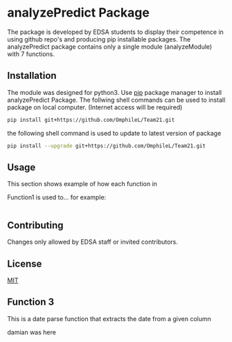 # analyzePredict Package
The package is developed by EDSA students to display their competence in using github repo's and producing pip installable packages. The analyzePredict package contains only a single module (analyzeModule) with 7 functions.

## Installation
The module was designed for python3. Use [pip](https://pip.pypa.io/en/stable/) package manager to install analyzePredict Package. The follwing shell commands can be used to install package on local computer. (Internet access will be required)

```bash
pip install git+https://github.com/OmphileL/Team21.git
```

the following shell command is used to update to latest version of package
```bash
pip install --upgrade git+https://github.com/OmphileL/Team21.git
```

## Usage
This section shows example of how each function in 

Function1 is used to... for example:

```python

```

## Contributing
Changes only allowed by EDSA staff or invited contributors.

## License
[MIT](https://choosealicense.com/licenses/mit/)

## Function 3
This is a date parse function that extracts the date from a given column


damian was here

